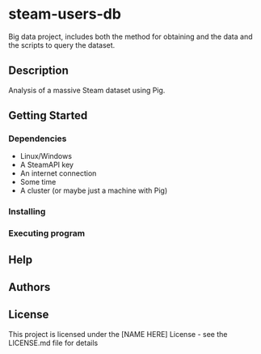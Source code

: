 # steam-users-db

Big data project, includes both the method for obtaining and the data and the scripts to query the dataset.

## Description

Analysis of a massive Steam dataset using Pig.

## Getting Started

### Dependencies

* Linux/Windows
* A SteamAPI key
* An internet connection
* Some time
* A cluster (or maybe just a machine with Pig)

### Installing


### Executing program

## Help

## Authors

## License

This project is licensed under the [NAME HERE] License - see the LICENSE.md file for details
